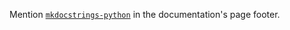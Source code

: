 
Mention [`mkdocstrings-python`](https://mkdocstrings.github.io/python/) in the documentation's page footer.
